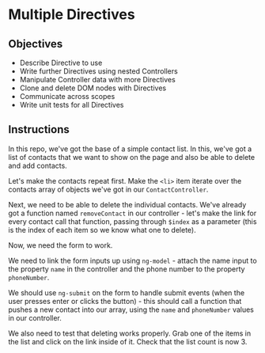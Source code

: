 # Multiple Directives

## Objectives

- Describe Directive to use
- Write further Directives using nested Controllers
- Manipulate Controller data with more Directives
- Clone and delete DOM nodes with Directives
- Communicate across scopes
- Write unit tests for all Directives

## Instructions

In this repo, we've got the base of a simple contact list. In this, we've got a list of contacts that we want to show on the page and also be able to delete and add contacts.

Let's make the contacts repeat first. Make the `<li>` item iterate over the contacts array of objects we've got in our `ContactController`.

Next, we need to be able to delete the individual contacts. We've already got a function named `removeContact` in our controller - let's make the link for every contact call that function, passing through `$index` as a parameter (this is the index of each item so we know what one to delete).

Now, we need the form to work.

We need to link the form inputs up using `ng-model` - attach the name input to the property `name` in the controller and the phone number to the property `phoneNumber`.

We should use `ng-submit` on the form to handle submit events (when the user presses enter or clicks the button) - this should call a function that pushes a new contact into our array, using the `name` and `phoneNumber` values in our controller.

We also need to test that deleting works properly. Grab one of the items in the list and click on the link inside of it. Check that the list count is now 3.
